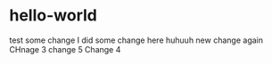 # hello-world
test
some change
I did some change here
huhuuh
new change again
CHnage 3
change 5
Change 4
